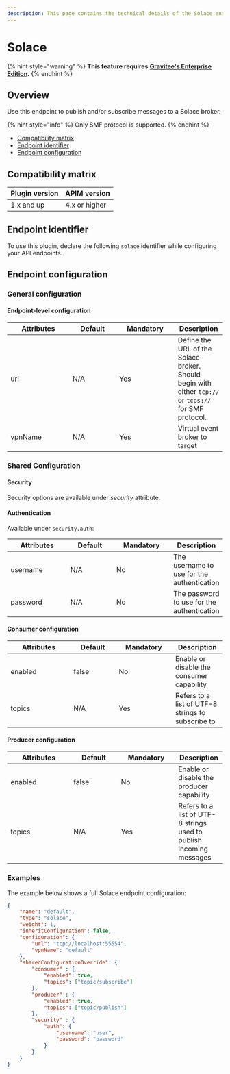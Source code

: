 ```yaml
---
description: This page contains the technical details of the Solace endpoint plugin
---
```


# Solace

{% hint style="warning" %}
**This feature requires** [**Gravitee's Enterprise Edition**](../../overview/ee-vs-oss/)**.**
{% endhint %}

## Overview

Use this endpoint to publish and/or subscribe messages to a Solace broker.&#x20;

{% hint style="info" %}
Only SMF protocol is supported.
{% endhint %}

* [Compatibility matrix](solace.md#user-content-compatibility-matrix)
* [Endpoint identifier](solace.md#user-content-endpoint-identifier)
* [Endpoint configuration](solace.md#user-content-endpoint-configuration)

## Compatibility matrix <a href="#user-content-compatibility-matrix" id="user-content-compatibility-matrix"></a>

| Plugin version | APIM version  |
| -------------- | ------------- |
| 1.x and up     | 4.x or higher |

## Endpoint identifier <a href="#user-content-endpoint-identifier" id="user-content-endpoint-identifier"></a>

To use this plugin, declare the following `solace` identifier while configuring your API endpoints.

## Endpoint configuration <a href="#user-content-endpoint-configuration" id="user-content-endpoint-configuration"></a>

### General configuration <a href="#user-content-general-configuration" id="user-content-general-configuration"></a>

#### **Endpoint-level configuration**

<table><thead><tr><th width="129">Attributes</th><th width="93">Default</th><th width="121">Mandatory</th><th>Description</th></tr></thead><tbody><tr><td>url</td><td>N/A</td><td>Yes</td><td>Define the URL of the Solace broker. Should begin with either <code>tcp://</code> or <code>tcps://</code> for SMF protocol.</td></tr><tr><td>vpnName</td><td>N/A</td><td>Yes</td><td>Virtual event broker to target</td></tr></tbody></table>

### Shared Configuration <a href="#user-content-shared-configuration" id="user-content-shared-configuration"></a>

#### **Security**

Security options are available under _security_ attribute.

#### **Authentication**

Available under `security.auth`:

<table><thead><tr><th width="132">Attributes</th><th width="98">Default</th><th width="123">Mandatory</th><th>Description</th></tr></thead><tbody><tr><td>username</td><td>N/A</td><td>No</td><td>The username to use for the authentication</td></tr><tr><td>password</td><td>N/A</td><td>No</td><td>The password to use for the authentication</td></tr></tbody></table>

#### **Consumer configuration**

<table><thead><tr><th width="131">Attributes</th><th width="90">Default</th><th width="116">Mandatory</th><th>Description</th></tr></thead><tbody><tr><td>enabled</td><td>false</td><td>No</td><td>Enable or disable the consumer capability</td></tr><tr><td>topics</td><td>N/A</td><td>Yes</td><td>Refers to a list of UTF-8 strings to subscribe to</td></tr></tbody></table>

#### **Producer configuration**

<table><thead><tr><th width="131">Attributes</th><th width="95">Default</th><th width="118">Mandatory</th><th>Description</th></tr></thead><tbody><tr><td>enabled</td><td>false</td><td>No</td><td>Enable or disable the producer capability</td></tr><tr><td>topics</td><td>N/A</td><td>Yes</td><td>Refers to a list of UTF-8 strings used to publish incoming messages</td></tr></tbody></table>

### Examples <a href="#user-content-examples" id="user-content-examples"></a>

The example below shows a full Solace endpoint configuration:

```json
{
    "name": "default",
    "type": "solace",
    "weight": 1,
    "inheritConfiguration": false,
    "configuration": {
        "url": "tcp://localhost:55554",
        "vpnName": "default"
    },
    "sharedConfigurationOverride": {
        "consumer" : {
            "enabled": true,
            "topics": ["topic/subscribe"]
        },
        "producer" : {
            "enabled": true,
            "topics": ["topic/publish"]
        },
        "security" : {
            "auth": {
                "username": "user",
                "password": "password"
            }
        }
    }
}
```
